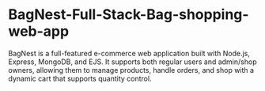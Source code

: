 # BagNest-Full-Stack-Bag-shopping-web-app
BagNest is a full-featured e-commerce web application built with Node.js, Express, MongoDB, and EJS. It supports both regular users and admin/shop owners, allowing them to manage products, handle orders, and shop with a dynamic cart that supports quantity control.
